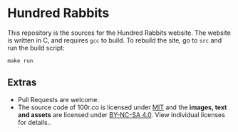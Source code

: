 # Hundred Rabbits

This repository is the sources for the Hundred Rabbits website. The website is written in C, and requires `gcc` to build. To rebuild the site, go to `src` and run the build script:

```
make run
```

## Extras

- Pull Requests are welcome.
- The source code of 100r.co is licensed under [MIT](https://github.com/hundredrabbits/100r.co/blob/main/LICENSE) and the **images, text and assets** are licensed under [BY-NC-SA 4.0](https://github.com/hundredrabbits/100r.co/blob/main/LICENSE.by-nc-sa-4.0.md). View individual licenses for details..
